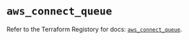# `aws_connect_queue`

Refer to the Terraform Registory for docs: [`aws_connect_queue`](https://registry.terraform.io/providers/hashicorp/aws/4.66.1/docs/resources/connect_queue).
